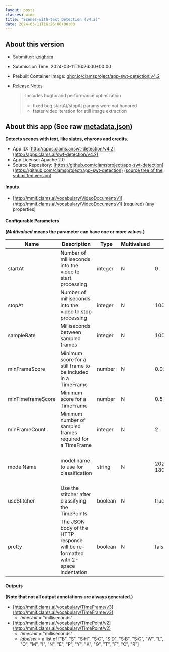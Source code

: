```yaml
---
layout: posts
classes: wide
title: "Scenes-with-text Detection (v4.2)"
date: 2024-03-11T16:26:00+00:00
---
```

## About this version

* Submitter: [keighrim](https://github.com/keighrim)
* Submission Time: 2024-03-11T16:26:00+00:00
* Prebuilt Container Image: [ghcr.io/clamsproject/app-swt-detection:v4.2](https://github.com/clamsproject/app-swt-detection/pkgs/container/app-swt-detection/v4.2)
* Release Notes

    > Includes bugfix and performance optimization  
    > * fixed bug startAt/stopAt params were not honored  
    > * faster video iteration for still image extraction

## About this app (See raw [metadata.json](metadata.json))

**Detects scenes with text, like slates, chyrons and credits.**

* App ID: [http://apps.clams.ai/swt-detection/v4.2](http://apps.clams.ai/swt-detection/v4.2)
* App License: Apache 2.0
* Source Repository: [https://github.com/clamsproject/app-swt-detection](https://github.com/clamsproject/app-swt-detection) ([source tree of the submitted version](https://github.com/clamsproject/app-swt-detection/tree/v4.2))


#### Inputs
* [http://mmif.clams.ai/vocabulary/VideoDocument/v1](http://mmif.clams.ai/vocabulary/VideoDocument/v1)  (required)
(any properties)


#### Configurable Parameters
**(_Multivalued_ means the parameter can have one or more values.)**

|Name|Description|Type|Multivalued|Default|Choices|
|----|-----------|----|-----------|-------|-------|
|startAt|Number of milliseconds into the video to start processing|integer|N|0||
|stopAt|Number of milliseconds into the video to stop processing|integer|N|10000000||
|sampleRate|Milliseconds between sampled frames|integer|N|1000||
|minFrameScore|Minimum score for a still frame to be included in a TimeFrame|number|N|0.01||
|minTimeframeScore|Minimum score for a TimeFrame|number|N|0.5||
|minFrameCount|Minimum number of sampled frames required for a TimeFrame|integer|N|2||
|modelName|model name to use for classification|string|N|20240126-180026.convnext_lg.kfold_000|**_`20240126-180026.convnext_lg.kfold_000`_**, `20240212-132306.convnext_lg.kfold_000`, `20240212-131937.convnext_tiny.kfold_000`|
|useStitcher|Use the stitcher after classifying the TimePoints|boolean|N|true|`false`, **_`true`_**|
|pretty|The JSON body of the HTTP response will be re-formatted with 2-space indentation|boolean|N|false|**_`false`_**, `true`|


#### Outputs
**(Note that not all output annotations are always generated.)**
* [http://mmif.clams.ai/vocabulary/TimeFrame/v3](http://mmif.clams.ai/vocabulary/TimeFrame/v3) 
    * _timeUnit_ = "milliseconds"
* [http://mmif.clams.ai/vocabulary/TimePoint/v2](http://mmif.clams.ai/vocabulary/TimePoint/v2) 
    * _timeUnit_ = "milliseconds"
    * _labelset_ = a list of ["B", "S", "S:H", "S:C", "S:D", "S:B", "S:G", "W", "L", "O", "M", "I", "N", "E", "P", "Y", "K", "G", "T", "F", "C", "R"]

